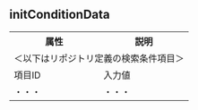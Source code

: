 ## initConditionData

<table>
	<tr><th>属性</th><th>説明</th></tr>
	<tr><td colspan=4>＜以下はリポジトリ定義の検索条件項目＞</td></tr>
	<tr><td>項目ID</td><td>入力値</td></tr>
	<tr><td>・・・</td><td>・・・</td></tr>
</table>
